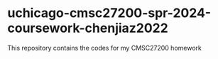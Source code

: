 # uchicago-cmsc27200-spr-2024-coursework-chenjiaz2022
This repository contains the codes for my CMSC27200 homework
